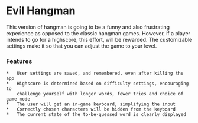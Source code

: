 # Evil Hangman
This version of hangman is going to be a funny and also frustrating 
experience as opposed to the classic hangman games. However, if a player
intends to go for a highscore, this effort, will be rewarded. The customizable
settings make it so that you can adjust the game to your level.

### Features
    *   User settings are saved, and remembered, even after killing the app
    *   Highscore is determined based on difficulty settings, encouraging to
        challenge yourself with longer words, fewer tries and choice of game mode
	*   The user will get an in-game keyboard, simplifying the input
    *   Correctly chosen characters will be hidden from the keyboard
    *   The current state of the to-be-guessed word is clearly displayed
  
